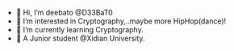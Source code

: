 - 👋 Hi, I’m deebato @D33BaT0
- 👀 I’m interested in Cryptography,..maybe more HipHop(dance)!
- 🌱 I’m currently learning Cryptography.
- 💞️ A Junior student @Xidian University.

<!---
D33BaT0/D33BaT0 is a ✨ special ✨ repository because its `README.md` (this file) appears on your GitHub profile.
You can click the Preview link to take a look at your changes.
--->
